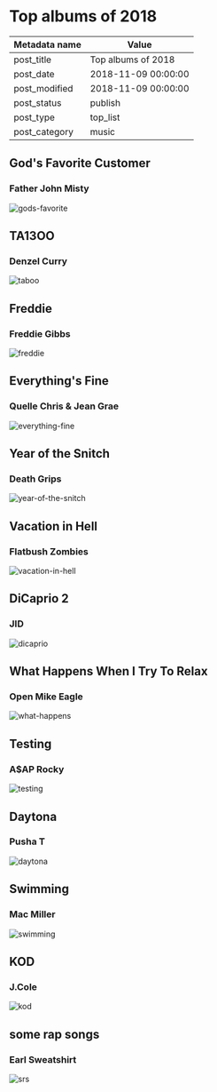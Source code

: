 # Top albums of 2018

| Metadata name | Value               |
| ------------- | ------------------- |
| post_title | Top albums of 2018 |
| post_date | 2018-11-09 00:00:00 |
| post_modified | 2018-11-09 00:00:00 |
| post_status | publish |
| post_type | top_list |
| post_category | music |

## God's Favorite Customer

### Father John Misty

![gods-favorite](/blog-posts/images/gods-favorite.jpg)

## TA13OO

### Denzel Curry

![taboo](/blog-posts/images/taboo.jpg)

## Freddie

### Freddie Gibbs

![freddie](/blog-posts/images/freddie.jpg)

## Everything's Fine

### Quelle Chris & Jean Grae

![everything-fine](/blog-posts/images/everything-fine.jpg)

## Year of the Snitch

### Death Grips

![year-of-the-snitch](/blog-posts/images/year-of-the-snitch.jpg)

## Vacation in Hell

### Flatbush Zombies

![vacation-in-hell](/blog-posts/images/vacation-in-hell.jpg)

## DiCaprio 2

### JID

![dicaprio](/blog-posts/images/dicaprio.jpg)

## What Happens When I Try To Relax

### Open Mike Eagle

![what-happens](/blog-posts/images/what-happens.jpg)

## Testing

### A\$AP Rocky

![testing](/blog-posts/images/testing.jpg)

## Daytona

### Pusha T

![daytona](/blog-posts/images/daytona.jpg)

## Swimming

### Mac Miller

![swimming](/blog-posts/images/swimming.jpg)

## KOD

### J.Cole

![kod](/blog-posts/images/kod.jpg)

## some rap songs

### Earl Sweatshirt

![srs](/blog-posts/images/srs.jpg)
